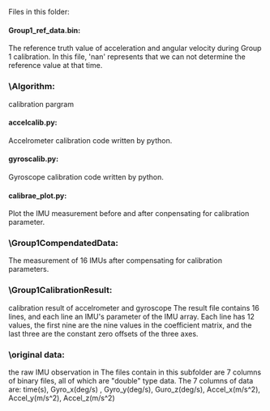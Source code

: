 Files in this folder:



#### Group1_ref_data.bin:

The reference truth value of acceleration and angular velocity during Group 1 calibration. In this file, 'nan' represents that we can not determine the reference value at that time.





### \Algorithm:

 calibration pargram

#### accelcalib.py:

Accelrometer calibration code written by python.



#### gyroscalib.py: 

Gyroscope calibration code written by python.



#### calibrae_plot.py:

 Plot the IMU measurement before and after conpensating for calibration parameter.





### \Group1CompendatedData:

The measurement of 16 IMUs after compensating for calibration parameters.





### \Group1CalibrationResult: 

calibration result of accelrometer and gyroscope
The result file contains 16 lines, and each line an IMU's parameter of the IMU array.
Each line has 12 values, the first nine are the nine values in the coefficient matrix, and the last three are the constant zero offsets of the three axes.





### \original data: 

the raw IMU observation in 
The files contain in this subfolder are 7 columns of binary files, all of which are "double" type data.
The 7 columns of data are:
time(s), Gyro_x(deg/s) , Gyro_y(deg/s), Guro_z(deg/s), Accel_x(m/s^2), Accel_y(m/s^2), Accel_z(m/s^2)

 

